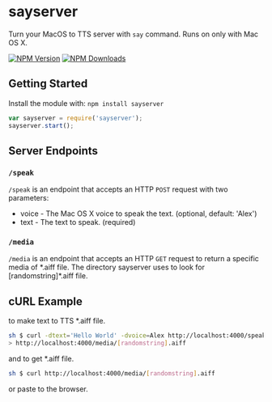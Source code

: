 # sayserver

Turn your MacOS to TTS server with `say` command.
Runs on only with Mac OS X.

  [![NPM Version][npm-image]][npm-url]
  [![NPM Downloads][downloads-image]][downloads-url]

## Getting Started
Install the module with: `npm install sayserver`

```javascript
var sayserver = require('sayserver');
sayserver.start();
```

## Server Endpoints

### `/speak`

`/speak` is an endpoint that accepts an HTTP `POST` request with two parameters:

* voice - The Mac OS X voice to speak the text. (optional, default: 'Alex')
* text - The text to speak. (required)

### `/media`

`/media` is an endpoint that accepts an HTTP `GET` request to return a specific media of \*.aiff file. The directory sayserver uses to look for [randomstring]*\.aiff file.

## cURL Example

to make text to TTS *.aiff file.
```sh
sh $ curl -dtext='Hello World' -dvoice=Alex http://localhost:4000/speak
> http://localhost:4000/media/[randomstring].aiff
```

and to get *.aiff file.

```sh
sh $ curl http://localhost:4000/media/[randomstring].aiff
```
or paste to the browser.

[npm-image]: https://img.shields.io/npm/v/express.svg
[npm-url]: https://npmjs.org/package/sayserver
[downloads-image]: https://img.shields.io/npm/dm/sayserver.svg
[downloads-url]: https://npmjs.org/package/sayserver
